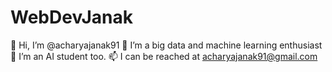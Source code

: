 # WebDevJanak
👋 Hi, I’m @acharyajanak91
👀 I’m a big data and machine learning enthusiast
🌱 I’m an AI student too.
📫 I can be reached at acharyajanak91@gmail.com
